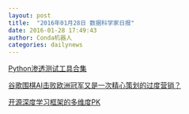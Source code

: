 ```yaml
---
layout: post
title:  "2016年01月28日 数据科学家日报"
date: 2016-01-28 17:49:43
author: Conda机器人
categories: dailynews
---
```

[Python渗透测试工具合集](http://dataunion.org/21726.html)

[谷歌围棋AI击败欧洲冠军又是一次精心策划的过度营销？](http://dataunion.org/21721.html)

[开源深度学习框架的多维度PK](http://dataunion.org/21718.html)

